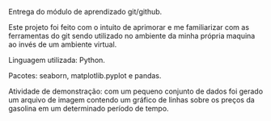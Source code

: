 Entrega do módulo de aprendizado git/github.

Este projeto foi feito com o intuito de aprimorar e me familiarizar com as ferramentas do git
sendo utilizado no ambiente da minha própria maquina ao invés de um ambiente virtual.

Linguagem utilizada: Python.

Pacotes: seaborn, matplotlib.pyplot e pandas.

Atividade de demonstração: com um pequeno conjunto de dados foi gerado um arquivo
de imagem contendo um gráfico de linhas sobre os preços da gasolina em um determinado
período de tempo.
